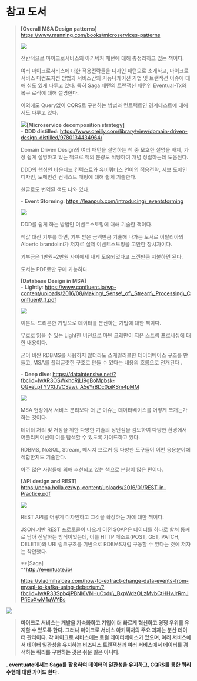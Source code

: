 # 참고 도서

> **\[Overall MSA Design patterns\]**  
> https://www.manning.com/books/microservices-patterns
> 
> ![](/img/04_Bizdevops/03/04/image122.png)
> 
> 전반적으로 마이크로서비스의 아키텍처 패턴에 대해 총정리하고 있는 책이다.
> 
> 여러 마이크로서비스에 대한 적용전략들을 디자인 패턴으로 소개하고, 마이크로서비스 디컴포지션 방법과 서비스간의 커뮤니케이션 기법
> 및 트랜잭션 이슈에 대해 심도 있게 다루고 있다. 특히 Saga 패턴의 트랜잭션 패턴인 Eventual-Tx와 복구 로직에
> 대해 설명한다.
> 
> 이외에도 Query없이 CQRS로 구현하는 방법과 컨트랙트인 경계테스트에 대해서도 다루고 있다.
> 
> ![](/img/04_Bizdevops/03/04/image123.png)**\[Microservice decomposition
> strategy\]**  
> \- **DDD distilled:**
> https://www.oreilly.com/library/view/domain-driven-design-distilled/9780134434964/
> 
> Domain Driven Design의 여러 패턴을 설명하는 책 중 모호한 설명을 배제, 가장 쉽게 설명하고 있는 책으로 책의
> 분량도 적당하여 개념 정립하는데 도움된다.
> 
> DDD의 핵심인 바운디드 컨텍스트와 유비쿼터스 언어의 적용전략, 서브 도메인 디자인, 도메인간 컨텍스트 매핑에 대해 쉽게
> 기술한다.
> 
> 한글로도 번역된 책도 나와 있다.
> 
> \- **Event Storming**: https://leanpub.com/introducing\_eventstorming
> 
> ![](/img/04_Bizdevops/03/04/image124.png)
> 
> DDD를 쉽게 하는 방법인 이벤트스토밍에 대해 기술한 책이다.
> 
> 책값 대신 기부를 하면, 기부 받은 금액만큼 기술해 나가는 도서로 이탈리아의 Alberto brandolini가 저자로 실제
> 이벤트스토밍을 고안한 창시자이다.
> 
> 기부금은 1만원\~2만원 사이에세 내게 도움되었다고 느낀만큼 지불하면 된다.
> 
> 도서는 PDF로만 구매 가능하다.
> 
> **\[Database Design in MSA\]**  
> \- **Lightly**:
> https://www.confluent.io/wp-content/uploads/2016/08/Making\_Sense\_of\_Stream\_Processing\_Confluent\_1.pdf
> 
> ![](/img/04_Bizdevops/03/04/image125.png)
> 
> 이븐트-드리븐한 기법으로 데이터를 분산하는 기법에 대한 책이다.
> 
> 무료로 읽을 수 있는 Light한 버전으로 마틴 크레만이 지은 스트림 프로세싱에 대한 내용이다.
> 
> 굳이 비싼 RDBMS를 사용하지 않더라도 스케일러블한 데이터베이스 구조를 만들고, MSA를 플리글랏한 구조로 만들 수 있다는
> 내용의 흐름으로 전개된다 .
> 
> \- **Deep dive**:
> https://dataintensive.net/?fbclid=IwAR3OSWkhqRjLI9gBoMpbsk-QGxeLpTYVXIJVCSaw\_A5eYrBDc0piKSm4pMM
> 
> ![](/img/04_Bizdevops/03/04/image126.png)
> 
> MSA 현장에서 서비스 분리보다 더 큰 이슈는 데이터베이스를 어떻게 쪼개는가 하는 것이다.
> 
> 데이터 처리 및 저장을 위한 다양한 기술의 장단점을 검토하여 다양한 환경에서 어플리케이션이 이를 탐색할 수 있도록 가이드하고
> 있다.
> 
> RDBMS, NoSQL, Stream, 메시지 브로커 등 다양한 도구들이 어떤 응용분야에 적합한지도 기술한다.
> 
> 아주 많은 사람들에 의해 추천되고 있는 책으로 분량이 많은 편이다.
> 
> **\[API design and REST\]**  
> https://pepa.holla.cz/wp-content/uploads/2016/01/REST-in-Practice.pdf
> 
> ![](/img/04_Bizdevops/03/04/image127.png)
> 
> REST API를 어떻게 디자인하고 그것을 확장하는 가에 대한 책이다.
> 
> JSON 기반 REST 프로토콜이 나오기 이전 SOAP은 데이터를 하나로 합쳐 통째로 담아 전달하는 방식이었는데, 이를
> HTTP 메소드(POST, GET, PATCH, DELETE)와 URI 링크구조를 기반으로 RDBMS처럼 구동할 수 있다는
> 것에 저자는
> 착안했다.
> 
> **\[Saga\]  
> **http://eventuate.io/  
>   
> https://vladmihalcea.com/how-to-extract-change-data-events-from-mysql-to-kafka-using-debezium/?fbclid=IwAR33Spb4jPBNI6VNHuCxdu\_BxpWdzOLzMvbCtHHvJrRmJPfiEoXwM1qWYBs

![](/img/04_Bizdevops/03/04/image128.png)

> **마이크로 서비스는 개발을 가속화하고 기업이 더 빠르게 혁신하고 경쟁 우위를 유지할 수 있도록 한다. 그러나 마이크로 서비스
> 아키텍처의 주요 과제는 분산 데이터 관리이다. 각 마이크로 서비스에는 로컬 데이터베이스가 있으며, 여러 서비스에서 데이터
> 일관성을 유지하는 비즈니스 트랜잭션과 여러 서비스에서 데이터를 검색하는 쿼리를 구현하는 것은 쉬운 일은 아니다.**

**. eventuate에서는 Saga를 활용하여 데이터의 일관성을 유지하고, CQRS를 통한 쿼리 수행에 대한 가이드 한다.**